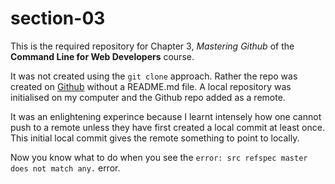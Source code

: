 # section-03

This is the required repository for Chapter 3, *Mastering Github* of the **Command Line for Web Developers** course.

It was not created using the `git clone` approach. Rather the repo was created on [Github](https://github.com) without a README.md file. A local repository was initialised on my computer and the Github repo added as a remote.

It was an enlightening experince because I learnt intensely how one cannot push to a remote unless they have first created a local commit at least once. This initial local commit gives the remote something to point to locally. 

Now you know what to do when you see the `error: src refspec master does not match any.` error.
